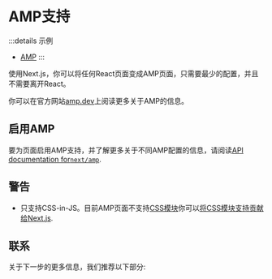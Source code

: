 # AMP支持

:::details 示例
- [AMP](https://github.com/vercel/next.js/tree/canary/examples/amp)
:::

使用Next.js，你可以将任何React页面变成AMP页面，只需要最少的配置，并且不需要离开React。

你可以在官方网站[amp.dev](https://amp.dev/)上阅读更多关于AMP的信息。

## 启用AMP

要为页面启用AMP支持，并了解更多关于不同AMP配置的信息，请阅读[API documentation for`next/amp`](/docs/api-reference/next/amp).

## 警告

- 只支持CSS-in-JS。目前AMP页面不支持[CSS模块](/docs/basic-features/built-in-css-support)你可以[将CSS模块支持贡献给Next.js](https://github.com/vercel/next.js/issues/10549).

## 联系

关于下一步的更多信息，我们推荐以下部分:




